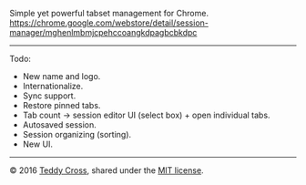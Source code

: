 Simple yet powerful tabset management for Chrome. https://chrome.google.com/webstore/detail/session-manager/mghenlmbmjcpehccoangkdpagbcbkdpc

---

Todo:

* New name and logo.
* Internationalize.
* Sync support.
* Restore pinned tabs.
* Tab count -> session editor UI (select box) + open individual tabs.
* Autosaved session.
* Session organizing (sorting).
* New UI.

---

© 2016 [Teddy Cross](https://teddy.io), shared under the [MIT license](https://opensource.org/licenses/MIT).
